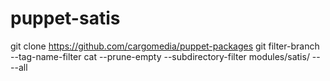 puppet-satis
============

git clone https://github.com/cargomedia/puppet-packages
git filter-branch --tag-name-filter cat --prune-empty --subdirectory-filter modules/satis/ -- --all
